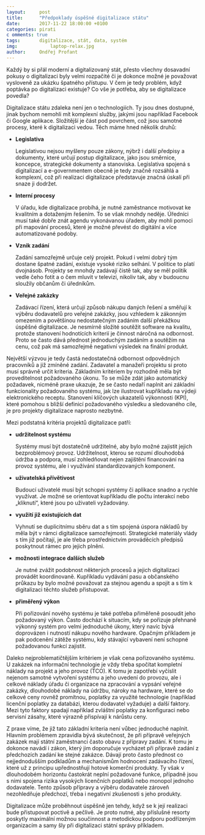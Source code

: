 ```yaml
---
layout: 	post
title:  	"Předpoklady úspěšné digitalizace státu"
date:   	2017-11-22 18:00:00 +0100
categories: pirati
c omments: true
tags: 		digitalizace, stát, data, systém
img: 			laptop-relax.jpg
author: 	Ondřej Profant
---
```

Každý by si přál moderní a digitalizovaný stát, přesto všechny dosavadní pokusy o digitalizaci byly velmi rozpačité či je dokonce možné je považovat vysloveně za ukázku špatného přístupu. V čem je tedy problém, když poptávka po digitalizaci existuje? Co vše je potřeba, aby se digitalizace povedla?

Digitalizace státu zdaleka není jen o technologiích. Ty jsou dnes dostupné, jinak bychom nemohli mít komplexní služby, jakými jsou například Facebook či Google aplikace. Složitější je část pod povrchem, což jsou samotné procesy, které k digitalizaci vedou. Těch máme hned několik druhů:
- **Legislativa**

	Legislativou nejsou myšleny pouze zákony, nýbrž i další předpisy a dokumenty, které určují postup digitalizace, jako jsou směrnice, koncepce, strategické dokumenty a stanoviska. Legislativa spojená s digitalizací a e-governmentem obecně je tedy značně rozsáhlá a komplexní, což při realizaci digitalizace představuje značná úskalí při snaze ji dodržet.
- **Interní procesy**

	V úřadu, kde digitalizace probíhá, je nutné zaměstnance motivovat ke kvalitním a dotaženým řešením. To se však mnohdy neděje. Úředníci musí také dobře znát agendu vykonávanou úřadem, aby mohli pomoci při mapování procesů, které je možné převést do digitální a více automatizované podoby.
- **Vznik zadání**

	Zadání samozřejmě určuje celý projekt. Pokud i velmi dobrý tým dostane špatné zadání, existuje vysoké riziko selhání. V politice to platí dvojnásob. Projekty se mnohdy zadávají čistě tak, aby se měl politik vedle čeho fotit a o čem mluvit v televizi, nikoliv tak, aby v budoucnu sloužily občanům či úředníkům.
- **Veřejné zakázky**

	Zadávací řízení, která určují způsob nákupu daných řešení a směřují k výběru dodavatelů pro veřejné zakázky, jsou vzhledem k zákonným omezením a povětšinou nedostatečným zadáním další překážkou úspěšné digitalizace. Je nesmírně složité soutěžit software na kvalitu, protože stanovení hodnotících kriterií je činnost náročná na odbornost. Proto se často dává přednost jednoduchým zadáním a soutěžím na cenu, což pak má samozřejmě negativní výsledek na finální produkt.

Největší výzvou je tedy častá nedostatečná odbornost odpovědných pracovníků a již zmíněné zadání. Zadavatel a manažeři projektu si proto musí správně určit kriteria. Základním kritériem by rozhodně měla být proveditelnost požadovaného úkonu. To se může zdát jako automatický požadavek, nicméně praxe ukazuje, že se často nedaří naplnit ani základní funkcionality požadovaného systému, jak lze ilustrovat kupříkladu na výdeji elektronického receptu. Stanovení klíčových ukazatelů výkonnosti (KPI), které pomohou s bližší definicí požadovaného výsledku a sledovaného cíle, je pro projekty digitalizace naprosto nezbytné.

Mezi podstatná kritéria projektů digitalizace patří:

- **udržitelnost systému**

	Systémy musí být dostatečně udržitelné, aby bylo možné zajistit jejich bezproblémový provoz. Udržitelnost, kterou se rozumí dlouhodobá údržba a podpora, musí zohledňovat nejen zajištění financování na provoz systému, ale i využívání standardizovaných komponent.
- **uživatelská přívětivost**

	Budoucí uživatelé musí být schopni systémy či aplikace snadno a rychle využívat. Je možné se orientovat kupříkladu dle počtu interakcí nebo „kliknutí“, které jsou po uživateli vyžadovány.
- **využití již existujících dat**

	Vyhnutí se duplicitnímu sběru dat a s tím spojená úspora nákladů by měla být v rámci digitalizace samozřejmostí. Strategické materiály vlády s tím již počítají, je ale třeba prostřednictvím prováděcích předpisů poskytnout rámec pro jejich plnění.
- **možnosti integrace dalších služeb**

	Je nutné zvážit podobnost některých procesů a jejich digitalizaci provádět koordinovaně. Kupříkladu vydávání pasu a občanského průkazu by bylo možné považovat za stejnou agendu a spojit a s tím k digitalizaci těchto služeb přistupovat.
- **přiměřený výkon**

	Při pořizování nového systému je také potřeba přiměřeně posoudit jeho požadovaný výkon. Často dochází k situacím, kdy se pořizuje přehnaně výkonný systém pro velmi jednoduché úkony, který navíc bývá doprovázen i nutností nákupu nového hardware. Opačným příkladem je pak podcenění zátěže systému, kdy stávající vybavení není schopné požadovanou funkcí zajistit.

Daleko nejproblematičtějším kritériem je však cena pořizovaného systému. U zakázek na informační technologie je vždy třeba spočítat kompletní náklady na projekt a jeho provoz (TCO). K tomu je zapotřebí vyčíslit nejenom samotné vytvoření systému a jeho uvedení do provozu, ale i celkové náklady úřadu či organizace na zpracování a vypsání veřejné zakázky, dlouhodobé náklady na údržbu, nároky na hardware, které se do celkové ceny rovněž promítnou, poplatky za využité technologie (například licenční poplatky za databázi, kterou dodavatel vyžaduje) a další faktory. Mezi tyto faktory spadají například zvláštní poplatky za konfiguraci nebo servisní zásahy, které výrazně přispívají k nárůstu ceny.

Z praxe víme, že již tato základní kriteria není vůbec jednoduché naplnit. Hlavním problémem zpravidla bývá skutečnost, že při přípravě veřejných zakázek mají státní zaměstnanci často obavu z přípravy zadání. K tomu je dokonce navádí i zákon, který jim doporučuje vycházet při přípravě zadání z předchozích zadání ke stejné zakázce. Dávají proto často přednost co nejjednodušším podkladům a mechanismům hodnocení zadávacího řízení, které už z principu upřednostňují hotové komerční produkty. Ty však v dlouhodobém horizontu častokrát neplní požadované funkce, případně jsou s nimi spojena rizika vysokých licenčních poplatků nebo monopol jednoho dodavatele. Tento způsob přípravy a výběru dodavatele zároveň nezohledňuje předchozí, třeba i negativní zkušenosti s jeho produkty.

Digitalizace může proběhnout úspěšně jen tehdy, když se k její realizaci bude přistupovat poctivě a pečlivě. Je proto nutné, aby příslušné resorty poskytly maximální možnou součinnost a metodickou podporu podřízeným organizacím a samy šly při digitalizaci státní správy příkladem.
